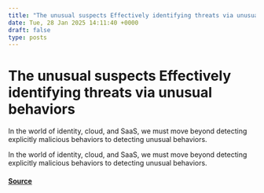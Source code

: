 ```yaml
---
title: "The unusual suspects Effectively identifying threats via unusual behaviors"
date: Tue, 28 Jan 2025 14:11:40 +0000
draft: false
type: posts
---
```

# The unusual suspects Effectively identifying threats via unusual behaviors





In the world of identity, cloud, and SaaS, we must move beyond detecting explicitly malicious behaviors to detecting unusual behaviors.

In the world of identity, cloud, and SaaS, we must move beyond detecting explicitly malicious behaviors to detecting unusual behaviors.

#### [Source](https://redcanary.com/blog/product-updates/ai-agents-unusual-behaviors/)

